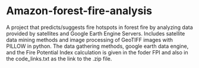 # Amazon-forest-fire-analysis
A project that predicts/suggests fire hotspots in forest fire by analyzing data provided by satellites and Google Earth Engine Servers. Includes satellite data mining methods and image processing of GeoTIFF images with PILLOW in python.
The data gathering methods, google earth data engine, and the Fire Potential Index calculation is given in the foder FPI and also in the code_links.txt as the link to the .zip file.
